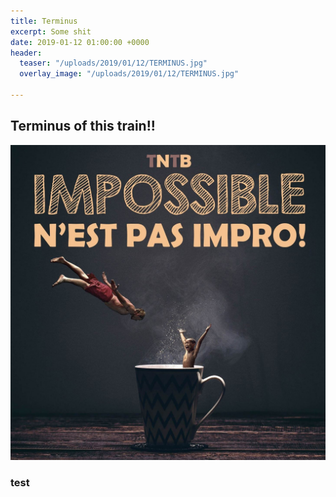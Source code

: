```yaml
---
title: Terminus
excerpt: Some shit
date: 2019-01-12 01:00:00 +0000
header:
  teaser: "/uploads/2019/01/12/TERMINUS.jpg"
  overlay_image: "/uploads/2019/01/12/TERMINUS.jpg"

---
```

## Terminus of this train!!

![](/uploads/2018/12/03/intro.jpg)

### test